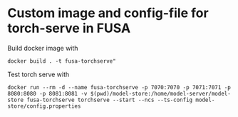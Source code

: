 # Custom image and config-file for torch-serve in FUSA

Build docker image with

    docker build . -t fusa-torchserve"

Test torch serve with

    docker run --rm -d --name fusa-torchserve -p 7070:7070 -p 7071:7071 -p 8080:8080 -p 8081:8081 -v $(pwd)/model-store:/home/model-server/model-store fusa-torchserve torchserve --start --ncs --ts-config model-store/config.properties
